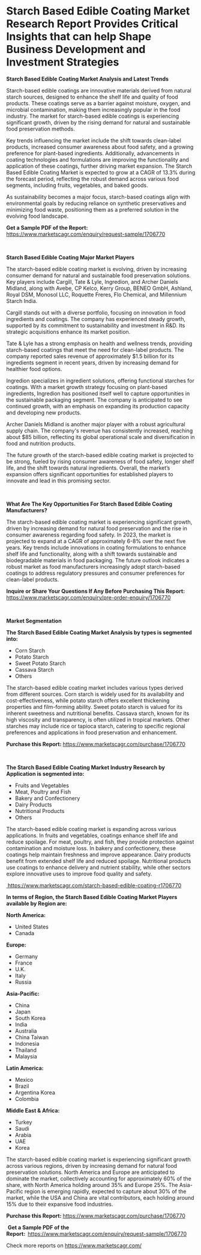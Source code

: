 <p><h1>Starch Based Edible Coating Market Research Report Provides Critical Insights that can help Shape Business Development and Investment Strategies</h1></p><p><strong>Starch Based Edible Coating Market Analysis and Latest Trends</strong></p>
<p><p>Starch-based edible coatings are innovative materials derived from natural starch sources, designed to enhance the shelf life and quality of food products. These coatings serve as a barrier against moisture, oxygen, and microbial contamination, making them increasingly popular in the food industry. The market for starch-based edible coatings is experiencing significant growth, driven by the rising demand for natural and sustainable food preservation methods.</p><p>Key trends influencing the market include the shift towards clean-label products, increased consumer awareness about food safety, and a growing preference for plant-based ingredients. Additionally, advancements in coating technologies and formulations are improving the functionality and application of these coatings, further driving market expansion. The Starch Based Edible Coating Market is expected to grow at a CAGR of 13.3% during the forecast period, reflecting the robust demand across various food segments, including fruits, vegetables, and baked goods.</p><p>As sustainability becomes a major focus, starch-based coatings align with environmental goals by reducing reliance on synthetic preservatives and minimizing food waste, positioning them as a preferred solution in the evolving food landscape.</p></p>
<p><strong>Get a Sample PDF of the Report:&nbsp;</strong> <a href="https://www.marketscagr.com/enquiry/request-sample/1706770?utm_campaign=1848&utm_medium=2&utm_source=Github&utm_content=ia&utm_term=14022025&utm_id=starch-based-edible-coating">https://www.marketscagr.com/enquiry/request-sample/1706770</a></p>
<p>&nbsp;</p>
<p><strong>Starch Based Edible Coating Major Market Players</strong></p>
<p><p>The starch-based edible coating market is evolving, driven by increasing consumer demand for natural and sustainable food preservation solutions. Key players include Cargill, Tate & Lyle, Ingredion, and Archer Daniels Midland, along with Avebe, CP Kelco, Kerry Group, BENEO GmbH, Ashland, Royal DSM, Monosol LLC, Roquette Freres, Flo Chemical, and Millennium Starch India.</p><p>Cargill stands out with a diverse portfolio, focusing on innovation in food ingredients and coatings. The company has experienced steady growth, supported by its commitment to sustainability and investment in R&D. Its strategic acquisitions enhance its market position.</p><p>Tate & Lyle has a strong emphasis on health and wellness trends, providing starch-based coatings that meet the need for clean-label products. The company reported sales revenue of approximately $1.5 billion for its ingredients segment in recent years, driven by increasing demand for healthier food options.</p><p>Ingredion specializes in ingredient solutions, offering functional starches for coatings. With a market growth strategy focusing on plant-based ingredients, Ingredion has positioned itself well to capture opportunities in the sustainable packaging segment. The company is anticipated to see continued growth, with an emphasis on expanding its production capacity and developing new products.</p><p>Archer Daniels Midland is another major player with a robust agricultural supply chain. The company's revenue has consistently increased, reaching about $85 billion, reflecting its global operational scale and diversification in food and nutrition products.</p><p>The future growth of the starch-based edible coating market is projected to be strong, fueled by rising consumer awareness of food safety, longer shelf life, and the shift towards natural ingredients. Overall, the market’s expansion offers significant opportunities for established players to innovate and lead in this promising sector.</p></p>
<p>&nbsp;</p>
<p><strong>What Are The Key Opportunities For Starch Based Edible Coating Manufacturers?</strong></p>
<p><p>The starch-based edible coating market is experiencing significant growth, driven by increasing demand for natural food preservation and the rise in consumer awareness regarding food safety. In 2023, the market is projected to expand at a CAGR of approximately 6-8% over the next five years. Key trends include innovations in coating formulations to enhance shelf life and functionality, along with a shift towards sustainable and biodegradable materials in food packaging. The future outlook indicates a robust market as food manufacturers increasingly adopt starch-based coatings to address regulatory pressures and consumer preferences for clean-label products.</p></p>
<p><strong>Inquire or Share Your Questions If Any Before Purchasing This Report:</strong> <a href="https://www.marketscagr.com/enquiry/pre-order-enquiry/1706770?utm_campaign=1848&utm_medium=2&utm_source=Github&utm_content=ia&utm_term=14022025&utm_id=starch-based-edible-coating">https://www.marketscagr.com/enquiry/pre-order-enquiry/1706770</a></p>
<p>&nbsp;</p>
<p><strong>Market Segmentation</strong></p>
<p><strong>The Starch Based Edible Coating Market Analysis by types is segmented into:</strong></p>
<p><ul><li>Corn Starch</li><li>Potato Starch</li><li>Sweet Potato Starch</li><li>Cassava Starch</li><li>Others</li></ul></p>
<p><p>The starch-based edible coating market includes various types derived from different sources. Corn starch is widely used for its availability and cost-effectiveness, while potato starch offers excellent thickening properties and film-forming ability. Sweet potato starch is valued for its inherent sweetness and nutritional benefits. Cassava starch, known for its high viscosity and transparency, is often utilized in tropical markets. Other starches may include rice or tapioca starch, catering to specific regional preferences and applications in food preservation and enhancement.</p></p>
<p><strong>Purchase this Report:&nbsp;</strong><a href="https://www.marketscagr.com/purchase/1706770?utm_campaign=1848&utm_medium=2&utm_source=Github&utm_content=ia&utm_term=14022025&utm_id=starch-based-edible-coating">https://www.marketscagr.com/purchase/1706770</a></p>
<p>&nbsp;</p>
<p><strong>The Starch Based Edible Coating Market Industry Research by Application is segmented into:</strong></p>
<p><ul><li>Fruits and Vegetables</li><li>Meat, Poultry and Fish</li><li>Bakery and Confectionery</li><li>Dairy Products</li><li>Nutritional Products</li><li>Others</li></ul></p>
<p><p>The starch-based edible coating market is expanding across various applications. In fruits and vegetables, coatings enhance shelf life and reduce spoilage. For meat, poultry, and fish, they provide protection against contamination and moisture loss. In bakery and confectionery, these coatings help maintain freshness and improve appearance. Dairy products benefit from extended shelf life and reduced spoilage. Nutritional products use coatings to enhance delivery and nutrient stability, while other sectors explore innovative uses to improve food quality and safety.</p></p>
<p><a href="https://www.marketscagr.com/starch-based-edible-coating-r1706770?utm_campaign=1848&utm_medium=2&utm_source=Github&utm_content=ia&utm_term=14022025&utm_id=starch-based-edible-coating">&nbsp;https://www.marketscagr.com/starch-based-edible-coating-r1706770</a></p>
<p><strong>In terms of Region, the Starch Based Edible Coating Market Players available by Region are:</strong></p>
<p>
    <p> <strong> North America: </strong>
        <ul>
            <li>United States</li>
            <li>Canada</li>
        </ul>
        </p> 
    <p> <strong> Europe: </strong>
        <ul>
            <li>Germany</li>
            <li>France</li>
            <li>U.K.</li>
            <li>Italy</li>
            <li>Russia</li>
        </ul>
        </p> 
    <p> <strong> Asia-Pacific: </strong>
        <ul>
            <li>China</li>
            <li>Japan</li>
            <li>South Korea</li>
            <li>India</li>
            <li>Australia</li>
            <li>China Taiwan</li>
            <li>Indonesia</li>
            <li>Thailand</li>
            <li>Malaysia</li>
        </ul>
        </p> 
    <p> <strong> Latin America: </strong>
        <ul>
            <li>Mexico</li>
            <li>Brazil</li>
            <li>Argentina Korea</li>
            <li>Colombia</li>
        </ul>
        </p> 
    <p> <strong> Middle East & Africa: </strong>
        <ul>
            <li>Turkey</li>
            <li>Saudi</li>
            <li>Arabia</li>
            <li>UAE</li>
            <li>Korea</li>
        </ul>
    </p>
    </p>
<p><p>The starch-based edible coating market is experiencing significant growth across various regions, driven by increasing demand for natural food preservation solutions. North America and Europe are anticipated to dominate the market, collectively accounting for approximately 60% of the share, with North America holding around 35% and Europe 25%. The Asia-Pacific region is emerging rapidly, expected to capture about 30% of the market, while the USA and China are vital contributors, each holding around 15% due to their expansive food industries.</p></p>
<p><strong>Purchase this Report: </strong><a href="https://www.marketscagr.com/purchase/1706770?utm_campaign=1848&utm_medium=2&utm_source=Github&utm_content=ia&utm_term=14022025&utm_id=starch-based-edible-coating">https://www.marketscagr.com/purchase/1706770</a></p>
<p>&nbsp;<strong>Get a Sample PDF of the Report:&nbsp;&nbsp;</strong><a href="https://www.marketscagr.com/enquiry/request-sample/1706770?utm_campaign=1848&utm_medium=2&utm_source=Github&utm_content=ia&utm_term=14022025&utm_id=starch-based-edible-coating">https://www.marketscagr.com/enquiry/request-sample/1706770</a></p>
<p><strong></strong></p>
<p>Check more reports on <a href="https://www.marketscagr.com/?utm_campaign=1848&utm_medium=2&utm_source=Github&utm_content=ia&utm_term=14022025&utm_id=starch-based-edible-coating">https://www.marketscagr.com/</a></p>